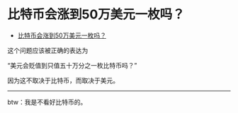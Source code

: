 # 比特币会涨到50万美元一枚吗？

- [比特币会涨到50万美元一枚吗？](https://www.zhihu.com/question/447492180/answer/1768669322)


这个问题应该被正确的表达为

“美元会贬值到只值五十万分之一枚比特币吗？”

因为这不取决于比特币，而取决于美元。

---

btw：我是不看好比特币的。